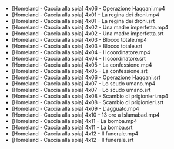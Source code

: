 * [Homeland - Caccia alla spia] 4x06 - Operazione Haqqani.mp4
* [Homeland - Caccia alla spia] 4x01 - La regina dei droni.mp4
* [Homeland - Caccia alla spia] 4x01 - La regina dei droni.srt
* [Homeland - Caccia alla spia] 4x02 - Una madre imperfetta.mp4
* [Homeland - Caccia alla spia] 4x02 - Una madre imperfetta.srt
* [Homeland - Caccia alla spia] 4x03 - Blocco totale.mp4
* [Homeland - Caccia alla spia] 4x03 - Blocco totale.srt
* [Homeland - Caccia alla spia] 4x04 - Il coordinatore.mp4
* [Homeland - Caccia alla spia] 4x04 - Il coordinatore.srt
* [Homeland - Caccia alla spia] 4x05 - La confessione.mp4
* [Homeland - Caccia alla spia] 4x05 - La confessione.srt
* [Homeland - Caccia alla spia] 4x06 - Operazione Haqqani.srt
* [Homeland - Caccia alla spia] 4x07 - Lo scudo umano.mp4
* [Homeland - Caccia alla spia] 4x07 - Lo scudo umano.srt
* [Homeland - Caccia alla spia] 4x08 - Scambio di prigionieri.mp4
* [Homeland - Caccia alla spia] 4x08 - Scambio di prigionieri.srt
* [Homeland - Caccia alla spia] 4x09 - L'agguato.mp4
* [Homeland - Caccia alla spia] 4x10 - 13 ore a Islamabad.mp4
* [Homeland - Caccia alla spia] 4x11 - La bomba.mp4
* [Homeland - Caccia alla spia] 4x11 - La bomba.srt
* [Homeland - Caccia alla spia] 4x12 - Il funerale.mp4
* [Homeland - Caccia alla spia] 4x12 - Il funerale.srt
